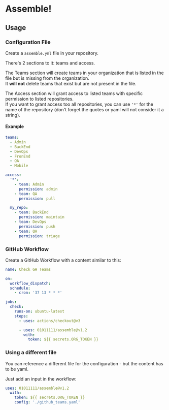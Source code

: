 # Assemble!

## Usage

### Configuration File

Create a `assemble.yml` file in your repository.

There's 2 sections to it: teams and access.

The Teams section will create teams in your organization that is listed in the file but is missing from the organization.  
It **will not** delete teams that exist but are not present in the file.

The Access section will grant access to listed teams with specific permission to listed repositories.  
If you want to grant access too all repositories, you can use `'*'` for the name of the repository (don't forget the quotes or yaml will not consider it a string).

#### Example

```yaml
teams:
  - Admin
  - BackEnd
  - DevOps
  - FronEnd
  - QA
  - Mobile

access:
  '*':
    - team: Admin
      permission: admin
    - team: QA
      permission: pull

  my_repo:
    - team: BackEnd
      permission: maintain
    - team: DevOps
      permission: push
    - team: QA
      permission: triage


```

### GitHub Workflow

Create a GitHub Workflow with a content similar to this:

```yaml
name: Check GH Teams

on:
  workflow_dispatch:
  schedule:
    - cron: '37 13 * * *'

jobs:
  check:
    runs-on: ubuntu-latest
    steps:
      - uses: actions/checkout@v3

      - uses: 01011111/assemble@v1.2
        with:
          token: ${{ secrets.ORG_TOKEN }}

```

### Using a different file

You can reference a different file for the configuration - but the content has to be yaml.

Just add an input in the workflow:

```yaml
uses: 01011111/assemble@v1.2
  with:
    token: ${{ secrets.ORG_TOKEN }}
    config: './github_teams.yaml'

```
